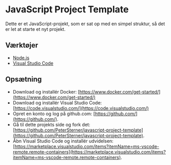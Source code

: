 # JavaScript Project Template

Dette er et JavaScript-projekt, som er sat op med en simpel struktur, så det er let at starte et nyt projekt.

## Værktøjer

- [Node.js](https://nodejs.org/en/)
- [Visual Studio Code](https://code.visualstudio.com/)



## Opsætning

- Download og installér Docker: [https://www.docker.com/get-started/](https://www.docker.com/get-started/)
- Download og installér Visual Studio Code: [https://code.visualstudio.com/](https://code.visualstudio.com/)
- Opret en konto og log på github.com: [https://github.com/](https://github.com/).
- Gå til dette projekts side og fork det: [https://github.com/PeterSterner/javascript-project-template](https://github.com/PeterSterner/javascript-project-template).
- Åbn Visual Studio Code og installér udvidelsen: [https://marketplace.visualstudio.com/items?itemName=ms-vscode-remote.remote-containers](https://marketplace.visualstudio.com/items?itemName=ms-vscode-remote.remote-containers).



